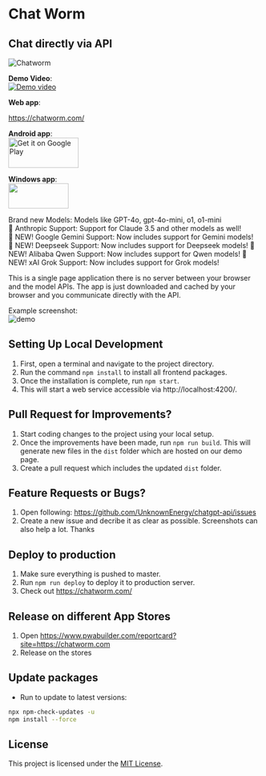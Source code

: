 # Chat Worm
## Chat directly via API

<img src="src/assets/cover.png" alt="Chatworm"/>

**Demo Video**:  
[![Demo video](https://img.youtube.com/vi/i1r8eHARnIc/0.jpg)](https://www.youtube.com/shorts/i1r8eHARnIc)

**Web app**:   

https://chatworm.com/

**Android app**:  
<a href='https://play.google.com/store/apps/details?id=com.chatworm.twa&pcampaignid=pcampaignidMKT-Other-global-all-co-prtnr-py-PartBadge-Mar2515-1'><img alt='Get it on Google Play' src='https://play.google.com/intl/en_us/badges/static/images/badges/en_badge_web_generic.png' width="140" height="60"/></a>

**Windows app**:  
<a href="https://apps.microsoft.com/detail/Chatworm/9N1RF0VWV3SN?launch=true&mode=mini"><img src="https://get.microsoft.com/images/en-us%20dark.svg" width="120" height="50"/></a>
  
Brand new Models: Models like GPT-4o, gpt-4o-mini, o1, o1-mini  
🤖 Anthropic Support: Support for Claude 3.5 and other models as well!  
🤖 NEW! Google Gemini Support: Now includes support for Gemini models!  
🤖 NEW! Deepseek Support: Now includes support for Deepseek models!
🤖 NEW! Alibaba Qwen Support: Now includes support for Qwen models!
🤖 NEW! xAI Grok Support: Now includes support for Grok models!
    
This is a single page application there is no server between your browser and the model APIs. The app is just downloaded and cached by your browser and you communicate directly with the API.  

Example screenshot:  
![demo](src/assets/demo_screenshot.png "Example Screenshot")

## Setting Up Local Development
1. First, open a terminal and navigate to the project directory.
2. Run the command `npm install` to install all frontend packages.
3. Once the installation is complete, run `npm start`. 
4. This will start a web service accessible via http://localhost:4200/.

## Pull Request for Improvements?
1. Start coding changes to the project using your local setup.
2. Once the improvements have been made, run `npm run build`. This will generate new files in the `dist` folder which are hosted on our demo page.
3. Create a pull request which includes the updated `dist` folder.

## Feature Requests or Bugs?
1. Open following: https://github.com/UnknownEnergy/chatgpt-api/issues
2. Create a new issue and decribe it as clear as possible. Screenshots can also help a lot. Thanks

## Deploy to production
1. Make sure everything is pushed to master.
2. Run `npm run deploy` to deploy it to production server.
3. Check out https://chatworm.com/

## Release on different App Stores
1. Open https://www.pwabuilder.com/reportcard?site=https://chatworm.com
2. Release on the stores

## Update packages
- Run to update to latest versions: 
```bash
npx npm-check-updates -u
npm install --force 
``` 


## License
This project is licensed under the [MIT License](./LICENSE).
